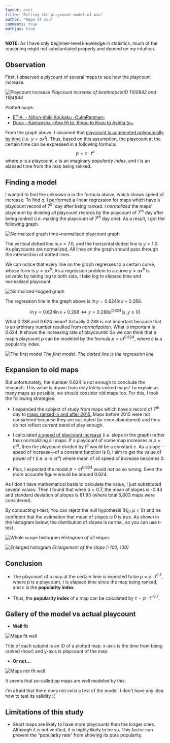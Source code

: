 ```yaml
---
layout: post
title: "Getting the playcount model of osu"
author: "Repo at osu"
comments: true
mathjax: true
---
```


**NOTE**: As I have only beginner-level knowledge in statistics, much of the reasoning might not substantiated properly 
and depend on my intuition.

## Observation

First, I observed a plycount of several maps to see how the playcount increase.

![Playcount increase](/assets/images/playcount-research/track.png)
_Playcount increase of beatmapsetID 1100842 and 1184844_

Plotted maps:
* [ETIA. - Nihon-shiki Koukaku -OukaRanman-](https://osu.ppy.sh/beatmapsets/1100842)
* [Duca - Kanransha ~Ano Hi to, Kinou to Kyou to Ashita to~](https://osu.ppy.sh/beatmapsets/1184844)

From the graph above, I assumed that <ins>playcount is augmented polynomially by time</ins> (i.e. $y=ax^t$).
Thus, based on this assumption, the playcount at the certain time can be expressed in a following formula:
$$ p = c \cdot t^a $$
where $p$ is a playcount, $c$ is an imaginary _popularity index_, and $t$ is an elapsed time from the map being ranked.

## Finding a model

I wanted to find the unknown $a$ in the formula above, which shows speed of increase.
To find $a$, I performed a linear regression for maps which have a playcount record of 7<sup>th</sup> day after being ranked.
I _normalized_ the maps' playcount by dividing all playcount records by the playcount of 7<sup>th</sup> day after being ranked
(i.e. making the playcount of 7<sup>th</sup> day one).
As a result, I got the following graph.

![Normalized graph](\assets\images\playcount-research\normalized.png)
time~normalized playcount graph

The vertical dotted line is $x=7.0$, and the horizontal dotted line is $y=1.0$. As playcounts are normalized, All lines on the graph should pass through the intersection of dotted lines.

We can notice that every line on the graph regresses to a certain curve, whose form is $y = ax^b$.
As a regression problem to a curve $y = ax^b$ is solvable by taking log to both side, I take log to elapsed time and normalized playcount.

![Normalized-logged graph](\assets\images\playcount-research\linear_regression.png)

The regression line in the graph above is $\ln y = 0.624\ln x + 0.288$.

$$ \ln y = 0.624\ln x + 0.288 \iff y = 0.288x^{0.624} (x, y \ge 0)$$

What 0.288 and 0.624 mean? Actually 0.288 is not important because that is an arbitrary number resulted from _normalization_.
What is important is 0.624. It shows the increasing rate of playcounts! 
So we can think that a map's playcount $p$ can be modeled by the formula $p = ct^{0.624}$, where $c$ is a popularity index.

![The first model](\assets\images\playcount-research\first_model.png)
_The first model. The dotted line is the regression line._

## Expansion to old maps

But unfortunately, the number 0.624 is not enough to conclude the research. This value is drawn from only lately ranked maps! 
To explain as many maps as possible, we should consider old maps too.
For this, I took the following strategies.

* I expanded the subject of study from maps which have a record of 7<sup>th</sup> day to <ins>maps ranked in and after 2015.</ins>
Maps before 2015 were not considered because they are out-dated (or even abandoned) and thus do not reflect current trend of play enough.

* I calculated <ins>a speed of playcount increase</ins> (i.e. slope in the graph) rather than normalizing all maps.
If a playcount of some map increases in $p = ct^a$, then the playcount divided by $t^b$ would be a constant $c$.
As a slope—speed of increase—of a constant function is 0, I aim to get the value of power of t (i.e. $a$ in $ct^a$) where mean of all speed of increase becomes 0.

* Plus, I expected the model $p = ct^{0.624}$ would not be so wrong. Even the more accurate figure would be around 0.624.

As I don't have mathematical basis to calculate the value, I just substituted several values.
Then I found that when $a=0.7$, the mean of slopes is -0.43 and standard deviation of slopes is 81.93 (where total 6,803 maps were considered).

By conducting t-test, You can reject the null hypothesis (H<sub>0</sub>: $\mu \neq 0$) and be confident that the estimation that mean of slopes is 0 is true. As shown in the histogram below, the distribution of slopes is normal, so you can use t-test.

![Whole scope histogram](\assets\images\playcount-research\unfiltered_slope.png)
_Histogram of all slopes_

![Enlarged histogram](\assets\images\playcount-research\filtered_slope.png)
_Enlargement of the slope [-100, 100]_

## Conclusion

* The playcount of a map at the certain time is expected to be $p = c \cdot t^{0.7}$, where p is a playcount, t is elapsed time since the map being ranked, and c is the **popularity index**.

* Thus, the **popularity index** of a map can be calculated by $c = p \cdot t^{-0.7}$.

## Gallery of the model vs actual playcount

* **Well fit**

![Maps fit well](\assets\images\playcount-research\fit.png)

Title of each subplot is an ID of a plotted map. x-axis is the time from being ranked (hour) and y-axis is playcount of the map.

* **Or not...**

![Maps not fit well](\assets\images\playcount-research\notfit.png)

It seems that so-called pp maps are well modeled by this.

I'm afraid that there does not exist a test of the model. I don't have any idea how to test its validity :(

## Limitations of this study

* Short maps are likely to have more playcounts than the longer ones. Although it is not verified, it is highly likely to be so. This factor can prevent the “popularity rate” from showing its pure popularity.

